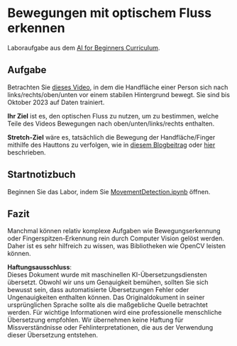 # Bewegungen mit optischem Fluss erkennen

Laboraufgabe aus dem [AI for Beginners Curriculum](https://aka.ms/ai-beginners).

## Aufgabe

Betrachten Sie [dieses Video](../../../../../../lessons/4-ComputerVision/06-IntroCV/lab/palm-movement.mp4), in dem die Handfläche einer Person sich nach links/rechts/oben/unten vor einem stabilen Hintergrund bewegt. Sie sind bis Oktober 2023 auf Daten trainiert.

**Ihr Ziel** ist es, den optischen Fluss zu nutzen, um zu bestimmen, welche Teile des Videos Bewegungen nach oben/unten/links/rechts enthalten.

**Stretch-Ziel** wäre es, tatsächlich die Bewegung der Handfläche/Finger mithilfe des Hauttons zu verfolgen, wie in [diesem Blogbeitrag](https://dev.to/amarlearning/finger-detection-and-tracking-using-opencv-and-python-586m) oder [hier](http://www.benmeline.com/finger-tracking-with-opencv-and-python/) beschrieben.

## Startnotizbuch

Beginnen Sie das Labor, indem Sie [MovementDetection.ipynb](../../../../../../lessons/4-ComputerVision/06-IntroCV/lab/MovementDetection.ipynb) öffnen.

## Fazit

Manchmal können relativ komplexe Aufgaben wie Bewegungserkennung oder Fingerspitzen-Erkennung rein durch Computer Vision gelöst werden. Daher ist es sehr hilfreich zu wissen, was Bibliotheken wie OpenCV leisten können.

**Haftungsausschluss**:  
Dieses Dokument wurde mit maschinellen KI-Übersetzungsdiensten übersetzt. Obwohl wir uns um Genauigkeit bemühen, sollten Sie sich bewusst sein, dass automatisierte Übersetzungen Fehler oder Ungenauigkeiten enthalten können. Das Originaldokument in seiner ursprünglichen Sprache sollte als die maßgebliche Quelle betrachtet werden. Für wichtige Informationen wird eine professionelle menschliche Übersetzung empfohlen. Wir übernehmen keine Haftung für Missverständnisse oder Fehlinterpretationen, die aus der Verwendung dieser Übersetzung entstehen.